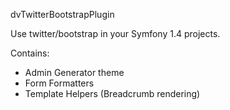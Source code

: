 dvTwitterBootstrapPlugin

Use twitter/bootstrap in your Symfony 1.4 projects.

Contains:

- Admin Generator theme
- Form Formatters
- Template Helpers (Breadcrumb rendering)